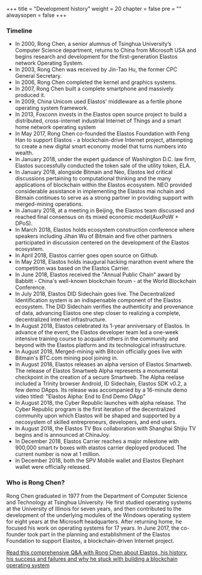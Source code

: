 +++
title = "Development history"
weight = 20
chapter = false
pre = ""
alwaysopen = false
+++

### Timeline
* In 2000, Rong Chen, a senior alumnus of Tsinghua University’s Computer Science department, returns to China from Microsoft USA and begins research and development for the first-generation Elastos network Operating System.
* In 2003, Rong Chen was received by Jin-Tao Hu, the former CPC General Secretary.
* In 2006, Rong Chen completed the kernel and graphics systems.
* In 2007, Rong Chen built a complete smartphone and massively produced it.
* In 2009, China Unicom used Elastos' middleware as a fertile phone operating system framework.
* In 2013, Foxconn invests in the Elastos open source project to build a distributed, cross-internet industrial Internet of Things and a smart home network operating system
* In May 2017, Rong Chen co-founded the Elastos Foundation with Feng Han to support Elastos - a blockchain-drive Internet project, attempting to create a new digital smart economy model that turns numbers into wealth.
* In January 2018, under the expert guidance of Washington D.C. law firm, Elastos successfully conducted the token sale of the utility token, ELA.
* In January 2018, alongside Bitmain and Neo, Elastos led critical discussions pertaining to computational thinking and the many applications of blockchain within the Elastos ecosystem. NEO provided considerable assistance in implementing the Elastos mai nchain and Bitmain continues to serve as a strong partner in providing support with merged-mining operations.
* In January 2018, at a meeting in Beijing, the Elastos team discussed and reached final consensus on its mixed economic model(AuxPoW + DPoS).
* In March 2018, Elastos holds ecosystem construction conference where speakers including Jihan Wu of Bitmain and five other partners participated in discussion centered on the development of the Elastos ecosystem.
* In April 2018, Elastos carrier goes open source on Github.
* In May 2018, Elastos holds inaugural hacking marathon event where the competition was based on the Elastos Carrier.
* In June 2018, Elastos received the "Annual Public Chain" award by Babbitt - China's well-known blockchain forum - at the World Blockchain Conference.
* In July 2018, Elastos DID Sidechain goes live. The Decentralized Identification system is an indispensable component of the Elastos ecosystem. The DID Sidechain verifies the authenticity and provenance of data, advancing Elastos one step closer to realizing a complete, decentralized internet infrastructure.
* In August 2018, Elastos celebrated its 1-year anniversary of Elastos. In advance of the event, the Elastos developer team led a one-week intensive training course to acquaint others in the community and beyond with the Elastos platform and its technological infrastructure.
* In August 2018, Merged-mining with Bitcoin officially goes live with Bitmain's BTC.com mining pool joining in.
* In August 2018, Elastos releases an alpha version of Elastos Smartweb. The release of Elastos Smartweb Alpha represents a monumental checkpoint in the creation of a secure Smartweb. The Alpha reelase included a Trinity browser Android, ID Sidechain, Elastos SDK v0.2, a few demo DApps. Its release was accompanied by a 16-minute demo video titled: "Elastos Alpha: End to End Demo DApp"
* In August 2018, the Cyber Republic launches with alpha release. The Cyber Republic program is the first iteration of the decentralized community upon which Elastos will be shaped and supported by a necosystem of skilled entrepreneurs, developers, and end users.
* In August 2018, the Elastos TV Box collaboration with Shanghai Shijiu TV begins and is announced at ChinaJoy.
* In December 2018, Elastos Carrier reaches a major milestone with 900,000 smart tv boxes with elastos carrier deployed produced. The current number is now at 1 million.
* In December 2018, both the SPV Mobile wallet and Elastos Elephant wallet were officially released.

### Who is Rong Chen?
Rong Chen graduated in 1977 from the Department of Computer Science and Technology at Tsinghua University. He first studied operating systems at the University of Illinois for seven years, and then contributed to the development of the underlying modules of the Windows operating system for eight years at the Microsoft headquarters. After returning home, he focused his work on operating systems for 17 years. In June 2017, the co-founder took part in the planning and establishment of the Elastos Foundation to support Elastos, a blockchain-driven Internet project.

[Read this comprehensive Q&A with Rong Chen about Elastos, his history, his success and failures and why he stuck with building a blockchain operating system](https://medium.com/elastos/rong-chen-answers-feng-wangs-ten-questions-why-do-i-stick-with-building-a-blockchain-operating-89bcc826704e)